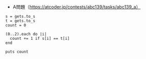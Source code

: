- A問題（https://atcoder.jp/contests/abc139/tasks/abc139_a）

```
s = gets.to_s
t = gets.to_s
count = 0

(0..2).each do |i|
  count += 1 if s[i] == t[i]
end

puts count
```
